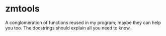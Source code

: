 # zmtools

A conglomeration of functions reused in my program; maybe they can help you too. The docstrings should explain all you need to know.
